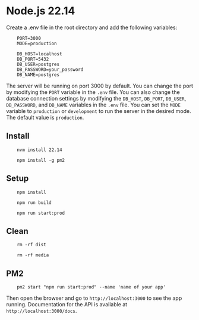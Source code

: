 # Node.js 22.14

Create a .env file in the root directory and add the following variables:

```env
    PORT=3000
    MODE=production
    
    DB_HOST=localhost
    DB_PORT=5432
    DB_USER=postgres
    DB_PASSWORD=your_password
    DB_NAME=postgres
```

The server will be running on port 3000 by default. You can change the port by modifying the `PORT` variable in the `.env` file.
You can also change the database connection settings by modifying the `DB_HOST`, `DB_PORT`, `DB_USER`, `DB_PASSWORD`, and `DB_NAME` variables in the `.env` file.
You can set the `MODE` variable to `production` or `development` to run the server in the desired mode. The default value is `production`.
## Install
```shell
    nvm install 22.14
```
```shell
    npm install -g pm2
```

## Setup
```shell
    npm install
```
```shell
    npm run build
```
```shell
    npm run start:prod
```

## Clean
```shell
    rm -rf dist
```

```shell
    rm -rf media
```

## PM2
```shell
    pm2 start "npm run start:prod" --name 'name of your app'
```

Then open the browser and go to `http://localhost:3000` to see the app running.
Documentation for the API is available at `http://localhost:3000/docs`.